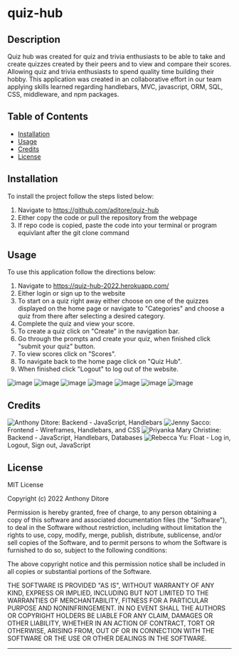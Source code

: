 # quiz-hub

## Description

Quiz hub was created for quiz and trivia enthusiasts to be able to take and create quizzes created by their peers and to view and compare their scores. Allowing quiz and trivia enthusiasts to spend quality time building their hobby. This application was created in an collaborative effort in our team applying skills learned regarding handlebars, MVC, javascript, ORM, SQL, CSS, middleware, and npm packages. 

## Table of Contents

- [Installation](#installation)
- [Usage](#usage)
- [Credits](#credits)
- [License](#license)

## Installation

To install the project follow the steps listed below:
1. Navigate to https://github.com/aditore/quiz-hub
2. Either copy the code or pull the repository from the webpage
3. If repo code is copied, paste the code into your terminal or program equivlant after the git clone command

## Usage

To use this application follow the directions below:
1. Navigate to https://quiz-hub-2022.herokuapp.com/ 
2. Either login or sign up to the website
3. To start on a quiz right away either choose on one of the quizzes displayed on the home page or navigate to "Categories" and choose a quiz from there after selecting a desired category.
4. Complete the quiz and view your score.
5. To create a quiz click on "Create" in the navigation bar.
6. Go through the prompts and create your quiz, when finished click "submit your quiz" button.
7. To view scores click on "Scores".
8. To navigate back to the home page click on "Quiz Hub".
9. When finished click "Logout" to log out of the website.

![image](https://drive.google.com/uc?export=view&id=1Kcrv6wfG-hT538iQoKkX5zi_F3ChMb3X)
![image](https://drive.google.com/uc?export=view&id=1qxGUOkfmgu42KfRo72d8Fde9Jh77EtXn)
![image](https://drive.google.com/uc?export=view&id=1IAX717RHZLfps-iownEBNMmNkU2dRly2)
![image](https://drive.google.com/uc?export=view&id=1y004Uet_YTZtNmmrwpS7IR8eXd7i9cY2)
![image](https://drive.google.com/uc?export=view&id=1-1wYj2toH-zDVRL983rodrh0MVtiCGex)
![image](https://drive.google.com/uc?export=view&id=1L6Ij-_FMqixcj6UXbf0odcFToo_oMWl0)
![image](https://drive.google.com/uc?export=view&id=1vQXoRjHxuEPLtempoBN6gFHKNSWtXCaQ)

## Credits

![Anthony Ditore](https://github.com/aditore): Backend - JavaScript, Handlebars
![Jenny Sacco](https://github.com/jennyrae818): Frontend - Wireframes, Handlebars, and CSS
![Priyanka Mary Christine](https://github.com/marycpriyanka): Backend - JavaScript, Handlebars, Databases 
![Rebecca Yu](https://github.com/becca6758): Float - Log in, Logout, Sign out, JavaScript

## License

MIT License

Copyright (c) 2022 Anthony Ditore

Permission is hereby granted, free of charge, to any person obtaining a copy
of this software and associated documentation files (the "Software"), to deal
in the Software without restriction, including without limitation the rights
to use, copy, modify, merge, publish, distribute, sublicense, and/or sell
copies of the Software, and to permit persons to whom the Software is
furnished to do so, subject to the following conditions:

The above copyright notice and this permission notice shall be included in all
copies or substantial portions of the Software.

THE SOFTWARE IS PROVIDED "AS IS", WITHOUT WARRANTY OF ANY KIND, EXPRESS OR
IMPLIED, INCLUDING BUT NOT LIMITED TO THE WARRANTIES OF MERCHANTABILITY,
FITNESS FOR A PARTICULAR PURPOSE AND NONINFRINGEMENT. IN NO EVENT SHALL THE
AUTHORS OR COPYRIGHT HOLDERS BE LIABLE FOR ANY CLAIM, DAMAGES OR OTHER
LIABILITY, WHETHER IN AN ACTION OF CONTRACT, TORT OR OTHERWISE, ARISING FROM,
OUT OF OR IN CONNECTION WITH THE SOFTWARE OR THE USE OR OTHER DEALINGS IN THE
SOFTWARE.

---
